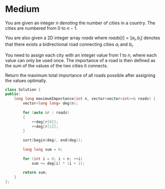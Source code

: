 # Medium

You are given an integer $n$ denoting the number of cities in a country. The cities are numbered from $0$ to $n - 1$.

You are also given a 2D integer array $roads$ where $roads[i] = [a_i, b_i]$ denotes that there exists a bidirectional road connecting cities $a_i$ and $b_i$.

You need to assign each city with an integer value from $1$ to $n$, where each value can only be used once. The importance of a road is then defined as the sum of the values of the two cities it connects.

Return the maximum total importance of all roads possible after assigning the values optimally.

```cpp
class Solution {
public:
    long long maximumImportance(int n, vector<vector<int>>& roads) {
        vector<long long> deg(n);
        
        for (auto &r : roads)
        {
            ++deg[r[0]];
            ++deg[r[1]];
        }
        
        sort(begin(deg), end(deg));
        
        long long sum = 0;
        
        for (int i = 0; i < n; ++i)
            sum += deg[i] * (i + 1);
        
        return sum;
    }
};
```
